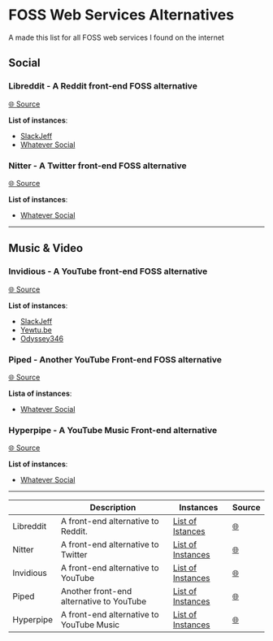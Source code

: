 # FOSS Web Services Alternatives

A made this list for all FOSS web services I found on the internet

## Social

### Libreddit - A Reddit front-end FOSS alternative

[🌐 Source](https://github.com/libreddit/libreddit)

**List of instances**:

- [SlackJeff](https://libreddit.slackjeff.com.br)
- [Whatever Social](https://discuss.whatever.social/)

### Nitter - A Twitter front-end FOSS alternative

[🌐 Source](https://github.com/zedeus/nitter)

**List of instances**:

- [Whatever Social](https://read.whatever.social/)

---

## Music & Video

### Invidious - A YouTube front-end FOSS alternative

[🌐 Source](https://github.com/iv-org/invidious)

**List of instances**:

- [SlackJeff](https://invidious.slackjeff.com.br)
- [Yewtu.be](https://yewtu.be)
- [Odyssey346](https://inv.odyssey346.dev/)

### Piped - Another YouTube Front-end FOSS alternative

[🌐 Source](https://github.com/TeamPiped/Piped)

**Lista of instances**:

- [Whatever Social](https://watch.whatever.social/)

### Hyperpipe - A YouTube Music Front-end alternative

[🌐 Source](https://codeberg.org/Hyperpipe/Hyperpipe)

**List of instances**:

- [Whatever Social](https://listen.whatever.social/)

---

|          | Description | Instances | Source |
|----------|-------------|-----------|--------|
| Libreddit| A front-end alternative to Reddit. | [List of Istances](https://github.com/libreddit/libreddit-instances/blob/master/instances.md) | [🌐](https://github.com/libreddit/libreddit) |
| Nitter | A front-end alternative to Twitter | [List of Instances](#) | [🌐](#) |
| Invidious | A front-end alternative to YouTube | [List of Instances](#) | [🌐](#) |
| Piped | Another front-end alternative to YouTube | [List of Instances](#) | [🌐](#) |
| Hyperpipe | A front-end alternative to YouTube Music | [List of Instances](#) | [🌐](#) |
